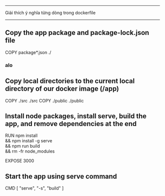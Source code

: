 - - - - -
Giải thích ý nghĩa từng dòng trong dockerfile
- - - - -

## Copy the app package and package-lock.json file
COPY package*.json ./
### alo

## Copy local directories to the current local directory of our docker image (/app)
COPY ./src ./src
COPY ./public ./public

## Install node packages, install serve, build the app, and remove dependencies at the end
RUN npm install \
    && npm install -g serve \
    && npm run build \
    && rm -fr node_modules

EXPOSE 3000

## Start the app using serve command
CMD [ "serve", "-s", "build" ]

